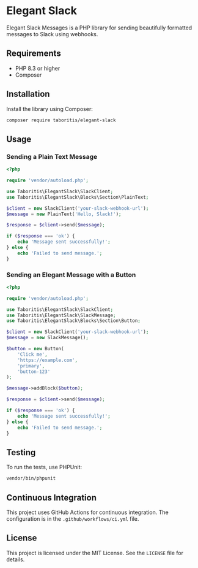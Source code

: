 # Elegant Slack

Elegant Slack Messages is a PHP library for sending beautifully formatted messages to Slack using webhooks.

## Requirements

- PHP 8.3 or higher
- Composer

## Installation

Install the library using Composer:

```bash
composer require taboritis/elegant-slack
```

## Usage

### Sending a Plain Text Message

```php
<?php

require 'vendor/autoload.php';

use Taboritis\ElegantSlack\SlackClient;
use Taboritis\ElegantSlack\Blocks\Section\PlainText;

$client = new SlackClient('your-slack-webhook-url');
$message = new PlainText('Hello, Slack!');

$response = $client->send($message);

if ($response === 'ok') {
    echo 'Message sent successfully!';
} else {
    echo 'Failed to send message.';
}
```

### Sending an Elegant Message with a Button

```php
<?php

require 'vendor/autoload.php';

use Taboritis\ElegantSlack\SlackClient;
use Taboritis\ElegantSlack\SlackMessage;
use Taboritis\ElegantSlack\Blocks\Section\Button;

$client = new SlackClient('your-slack-webhook-url');
$message = new SlackMessage();

$button = new Button(
    'Click me',
    'https://example.com',
    'primary',
    'button-123'
);

$message->addBlock($button);

$response = $client->send($message);

if ($response === 'ok') {
    echo 'Message sent successfully!';
} else {
    echo 'Failed to send message.';
}
```

## Testing

To run the tests, use PHPUnit:

```bash
vendor/bin/phpunit
```

## Continuous Integration

This project uses GitHub Actions for continuous integration. The configuration is in the `.github/workflows/ci.yml` file.

## License

This project is licensed under the MIT License. See the `LICENSE` file for details.
